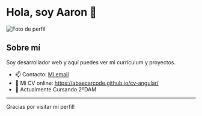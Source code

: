 # Hola, soy Aaron 👋

![Foto de perfil](https://avatars.githubusercontent.com/u/200762557?s=400&u=f4d59e302e4b31bea698f98409e2353356c8577b&v=4)

## Sobre mí

Soy desarrollador web y aquí puedes ver mi currículum y proyectos.

- 📫 Contacto: [Mi email](abaecar.code@gmail.com)
- 💼 Mi CV online: https://abaecarcode.github.io/cv-angular/
- 🔭 Actualmente Cursando 2ºDAM
---

Gracias por visitar mi perfil!
